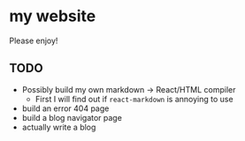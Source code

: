 # my website

Please enjoy!

## TODO

- Possibly build my own markdown -> React/HTML compiler
    - First I will find out if `react-markdown` is annoying to use
- build an error 404 page
- build a blog navigator page
- actually write a blog
